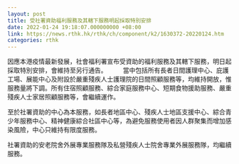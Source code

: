 ```yaml
---
layout: post
title: 受社署資助福利服務及其轄下服務明起採取特別安排
date: 2022-01-24 19:18:07.000000000 +08:00
link: https://news.rthk.hk/rthk/ch/component/k2/1630372-20220124.htm
categories: rthk
---
```


因應本港疫情最新發展，社會福利署宣布受資助的福利服務及其轄下服務，明日起採取特別安排，會維持至另行通告。
　　
當中包括所有長者日間護理中心、庇護工場、展能中心及附設於嚴重殘疾人士護理院的日間照顧服務等，均維持開放，惟服務量將下調。所有住宿照顧服務、綜合家庭服務中心、短期食物援助服務、嚴重殘疾人士家居照顧服務等，會繼續運作。

至於社署資助的中心為本服務，如長者地區中心、殘疾人士地區支援中心、綜合青少年服務中心、精神健康綜合社區中心等，為避免服務使用者因人群聚集而增加感染風險，中心只維持有限度服務。

社署資助的安老院舍外展專業服務隊及私營殘疾人士院舍專業外展服務隊，均繼續服務。
